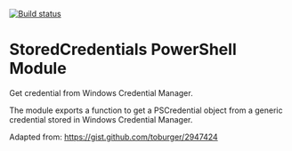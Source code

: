 [![Build status](https://ci.appveyor.com/api/projects/status/f3cl7slwdhpv573q?svg=true)](https://ci.appveyor.com/project/fpschultze/storedcredentials)

# StoredCredentials PowerShell Module
Get credential from Windows Credential Manager.

The module exports a function to get a PSCredential object from a generic credential stored in Windows Credential Manager.

Adapted from: https://gist.github.com/toburger/2947424